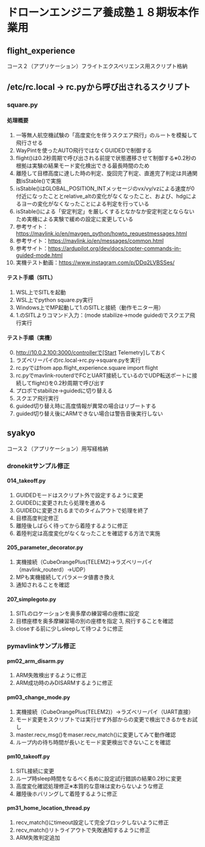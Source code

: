 # ドローンエンジニア養成塾１８期坂本作業用

## flight_experience
コース２（アプリケーション）フライトエクスペリエンス用スクリプト格納

## /etc/rc.local -> rc.pyから呼び出されるスクリプト
### square.py
#### 処理概要
1. 一等無人航空機試験の「高度変化を伴うスクエア飛行」のルートを模擬して飛行させる
2. WayPintを使ったAUTO飛行ではなくGUIDEDで制御する
3. flight()は0.2秒周期で呼び出される前提で状態遷移させて制御する※0.2秒の根拠は実験の結果モード変化検出できる最長時間のため
4. 離陸して目標高度に達した時の判定、旋回完了判定、直進完了判定は共通関数isStable()で実施
5. isStable()はGLOBAL_POSITION_INTメッセージのvx/vy/vzによる速度が0付近になったこととrelative_altの変化がなくなったこと、および、hdgによるヨーの変化がなくなったことによる判定を行っている
6. isStable()による「安定判定」を厳しくするとなかなか安定判定とならないため実機による実験で緩めの設定に変更している
7. 参考サイト：https://mavlink.io/en/mavgen_python/howto_requestmessages.html
8. 参考サイト：https://mavlink.io/en/messages/common.html
9. 参考サイト：https://ardupilot.org/dev/docs/copter-commands-in-guided-mode.html
10. 実機テスト動画：https://www.instagram.com/p/DDq2LVBSSes/

#### テスト手順（SITL）
1. WSL上でSITLを起動
2. WSL上でpython square.py実行
3. Windows上でMP起動して1.のSITLと接続（動作モニター用）
4. 1.のSITLよりコマンド入力：(mode stabilize->mode guided)でスクエア飛行実行

#### テスト手順（実機）
0. http://10.0.2.100:3000/controllerで[Start Telemetry]しておく
1. ラズベリーパイのrc.local->rc.py->square.pyを実行
2. rc.pyではfrom app.flight_experience.square import flight
3. rc.pyでmavlink-routerdでFCとUART接続しているのでUDP転送ポートに接続してflight()を0.2秒周期で呼び出す
4. プロポでstabilize->guidedに切り替える
5. スクエア飛行実行
6. guided切り替え時に高度情報が異常の場合はリブートする
7. guided切り替え後にARMできない場合は警告音後実行しない

## syakyo
コース２（アプリケーション）用写経格納

### dronekitサンプル修正
#### 014_takeoff.py
1. GUIDEDモードはスクリプト外で設定するように変更
2. GUIDEDに変更されたら処理を進める
3. GUIDEDに変更されるまでのタイムアウトで処理を終了
4. 目標高度判定修正
5. 離陸後しばらく待ってから着陸するように修正
6. 着陸判定は高度変化がなくなったことを確認する方法で実施

#### 205_parameter_decorator.py
1. 実機接続（CubeOrangePlus(TELEM2)->ラズベリーパイ（mavlink_routerd）->UDP）
2. MPも実機接続してパラメータ値書き換え
3. 通知されることを確認

#### 207_simplegoto.py
1. SITLのロケーションを奥多摩の練習場の座標に設定
2. 目標座標を奥多摩練習場の別の座標を指定
3, 飛行することを確認
4. closeする前に少しsleepして待つように修正

### pymavlinkサンプル修正
#### pm02_arm_disarm.py
1. ARM失敗検出するように修正
2. ARM成功時のみDISARMするように修正

#### pm03_change_mode.py
1. 実機接続（CubeOrangePlus(TELEM2)）->ラズベリーパイ（UART直接）
2. モード変更をスクリプトでは実行せず外部からの変更で検出できるかをお試し
3. master.recv_msg()をmaser.recv_match()に変更してみて動作確認
4. ループ内の待ち時間が長いとモード変更検出できないことを確認

#### pm10_takeoff.py
1. SITL接続に変更
2. ループ時sleep時間をなるべく長めに設定試行錯誤の結果0.2秒に変更
3. 高度変化確認処理修正※本質的な意味は変わらないような修正
4. 離陸後ホバリングして着陸するように修正

#### pm31_home_location_thread.py
1. recv_match()にtimeout設定して完全ブロックしないように修正
2. recv_match()リトライアウトで失敗通知するように修正
3. ARM失敗判定追加
